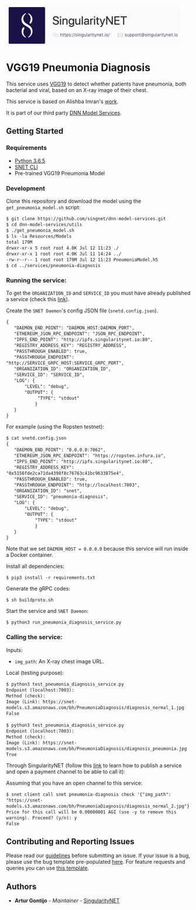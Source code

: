 [issue-template]: ../../../../../issues/new?template=BUG_REPORT.md
[feature-template]: ../../../../../issues/new?template=FEATURE_REQUEST.md

![singnetlogo](../../docs/assets/singnet-logo.jpg 'SingularityNET')

# VGG19 Pneumonia Diagnosis

This service uses [VGG19](http://www.robots.ox.ac.uk/~vgg/research/very_deep/) 
to detect whether patients have pneumonia, both bacterial and viral, based on an X-ray image of their chest.

This service is based on Alishba Imran's [work](https://github.com/alishbaimran/Pneumonia-Diagnosis-CNN-Model).

It is part of our third party [DNN Model Services](https://github.com/singnet/dnn-model-services).

## Getting Started

### Requirements

- [Python 3.6.5](https://www.python.org/downloads/release/python-365/)
- [SNET CLI](https://github.com/singnet/snet-cli)
- Pre-trained VGG19 Pneumonia Model

### Development

Clone this repository and download the model using the `get_pneumonia_model.sh` script:

```
$ git clone https://github.com/singnet/dnn-model-services.git
$ cd dnn-model-services/utils
$ ./get_pneumonia_model.sh
$ ls -la Resources/Models
total 179M
drwxr-xr-x 5 root root 4.0K Jul 12 11:23 ./
drwxr-xr-x 1 root root 4.0K Jul 11 14:24 ../
-rw-r--r-- 1 root root 179M Jul 12 11:23 PneumoniaModel.h5
$ cd ../services/pneumonia-diagnosis
```

### Running the service:

To get the `ORGANIZATION_ID` and `SERVICE_ID` you must have already published a service (check this [link](https://dev.singularitynet.io/tutorials/publish/)).

Create the `SNET Daemon`'s config JSON file (`snetd.config.json`).

```
{
   "DAEMON_END_POINT": "DAEMON_HOST:DAEMON_PORT",
   "ETHEREUM_JSON_RPC_ENDPOINT": "JSON_RPC_ENDPOINT",
   "IPFS_END_POINT": "http://ipfs.singularitynet.io:80",
   "REGISTRY_ADDRESS_KEY": "REGISTRY_ADDRESS",
   "PASSTHROUGH_ENABLED": true,
   "PASSTHROUGH_ENDPOINT": "http://SERVICE_GRPC_HOST:SERVICE_GRPC_PORT",  
   "ORGANIZATION_ID": "ORGANIZATION_ID",
   "SERVICE_ID": "SERVICE_ID",
   "LOG": {
       "LEVEL": "debug",
       "OUTPUT": {
            "TYPE": "stdout"
           }
   }
}
```

For example (using the Ropsten testnet):

```
$ cat snetd.config.json
{
   "DAEMON_END_POINT": "0.0.0.0:7062",
   "ETHEREUM_JSON_RPC_ENDPOINT": "https://ropsten.infura.io",
   "IPFS_END_POINT": "http://ipfs.singularitynet.io:80",
   "REGISTRY_ADDRESS_KEY": "0x5156fde2ca71da4398f8c76763c41bc9633875e4",
   "PASSTHROUGH_ENABLED": true,
   "PASSTHROUGH_ENDPOINT": "http://localhost:7003",
   "ORGANIZATION_ID": "snet",
   "SERVICE_ID": "pneumonia-diagnosis",
   "LOG": {
       "LEVEL": "debug",
       "OUTPUT": {
           "TYPE": "stdout"
           }
   }
}
```

Note that we set `DAEMON_HOST = 0.0.0.0` because this service will run inside a Docker container.

Install all dependencies:
```
$ pip3 install -r requirements.txt
```
Generate the gRPC codes:
```
$ sh buildproto.sh
```
Start the service and `SNET Daemon`:
```
$ python3 run_pneumonia_diagnosis_service.py
```

### Calling the service:

Inputs:
  - `img_path`: An X-ray chest image URL.

Local (testing purpose):

```
$ python3 test_pneumonia_diagnosis_service.py 
Endpoint (localhost:7003): 
Method (check): 
Image (Link): https://snet-models.s3.amazonaws.com/bh/PneumoniaDiagnosis/diagnosis_normal_1.jpg
False

$ python3 test_pneumonia_diagnosis_service.py 
Endpoint (localhost:7003): 
Method (check): 
Image (Link): https://snet-models.s3.amazonaws.com/bh/PneumoniaDiagnosis/diagnosis_pneumonia.jpg
True
```

Through SingularityNET (follow this [link](https://dev.singularitynet.io/tutorials/publish/) to learn how to publish a service and open a payment channel to be able to call it):

Assuming that you have an open channel to this service:

```
$ snet client call snet pneumonia-diagnosis check '{"img_path": "https://snet-models.s3.amazonaws.com/bh/PneumoniaDiagnosis/diagnosis_normal_2.jpg"}'
Price for this call will be 0.00000001 AGI (use -y to remove this warning). Proceed? (y/n): y
False
```

## Contributing and Reporting Issues

Please read our [guidelines](https://dev.singularitynet.io/docs/contribute/contribution-guidelines/#submitting-an-issue) before submitting an issue. If your issue is a bug, please use the bug template pre-populated [here][issue-template]. For feature requests and queries you can use [this template][feature-template].

## Authors

* **Artur Gontijo** - *Maintainer* - [SingularityNET](https://www.singularitynet.io)